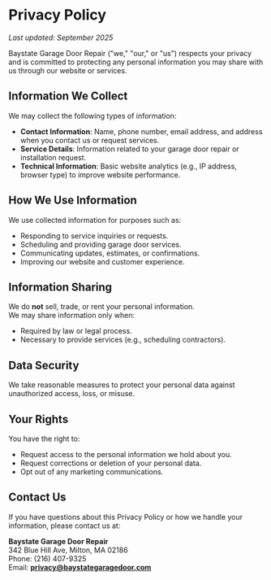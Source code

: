 # Privacy Policy

_Last updated: September 2025_

Baystate Garage Door Repair ("we," "our," or "us") respects your privacy and is committed to protecting any personal information you may share with us through our website or services.  

## Information We Collect
We may collect the following types of information:  
- **Contact Information**: Name, phone number, email address, and address when you contact us or request services.  
- **Service Details**: Information related to your garage door repair or installation request.  
- **Technical Information**: Basic website analytics (e.g., IP address, browser type) to improve website performance.  

## How We Use Information
We use collected information for purposes such as:  
- Responding to service inquiries or requests.  
- Scheduling and providing garage door services.  
- Communicating updates, estimates, or confirmations.  
- Improving our website and customer experience.  

## Information Sharing
We do **not** sell, trade, or rent your personal information.  
We may share information only when:  
- Required by law or legal process.  
- Necessary to provide services (e.g., scheduling contractors).  

## Data Security
We take reasonable measures to protect your personal data against unauthorized access, loss, or misuse.  

## Your Rights
You have the right to:  
- Request access to the personal information we hold about you.  
- Request corrections or deletion of your personal data.  
- Opt out of any marketing communications.  

## Contact Us
If you have questions about this Privacy Policy or how we handle your information, please contact us at:  

**Baystate Garage Door Repair**  
342 Blue Hill Ave, Milton, MA 02186  
Phone: (216) 407-9325  
Email: **privacy@baystategaragedoor.com**
